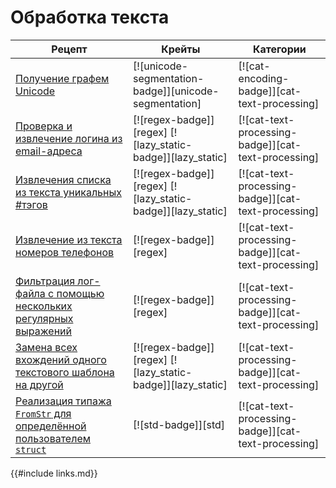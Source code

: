 # Обработка текста

Рецепт | Крейты | Категории
--- | --- | ---
[Получение графем Unicode] | [![unicode-segmentation-badge]][unicode-segmentation] | [![cat-encoding-badge]][cat-text-processing]
[Проверка и извлечение логина из email-адреса] | [![regex-badge]][regex] [![lazy_static-badge]][lazy_static] | [![cat-text-processing-badge]][cat-text-processing]
[Извлечения списка из текста уникальных #тэгов] | [![regex-badge]][regex] [![lazy_static-badge]][lazy_static] | [![cat-text-processing-badge]][cat-text-processing]
[Извлечение из текста номеров телефонов] | [![regex-badge]][regex] | [![cat-text-processing-badge]][cat-text-processing]
[Фильтрация лог-файла с помощью нескольких регулярных выражений] | [![regex-badge]][regex] | [![cat-text-processing-badge]][cat-text-processing]
[Замена всех вхождений одного текстового шаблона на другой] | [![regex-badge]][regex] [![lazy_static-badge]][lazy_static] | [![cat-text-processing-badge]][cat-text-processing]
[Реализация типажа `FromStr` для определённой пользователем `struct`] | [![std-badge]][std] | [![cat-text-processing-badge]][cat-text-processing]

{{#include links.md}}


[Проверка и извлечение логина из email-адреса]: text/regex.html#verify-and-extract-login-from-an-email-address
[Извлечения списка из текста уникальных #тэгов]: text/regex.html#extract-a-list-of-unique-hashtags-from-a-text
[Извлечение из текста номеров телефонов]: text/regex.html#extract-phone-numbers-from-text
[Фильтрация лог-файла с помощью нескольких регулярных выражений]: text/regex.html#filter-a-log-file-by-matching-multiple-regular-expressions
[Замена всех вхождений одного текстового шаблона на другой]: text/regex.html#replace-all-occurrences-of-one-text-pattern-with-another-pattern
[Получение графем Unicode]: text/string_parsing.html#collect-unicode-graphemes
[Реализация типажа `FromStr` для определённой пользователем `struct`]: text/string_parsing.html#implement-the-fromstr-trait-for-a-custom-struct